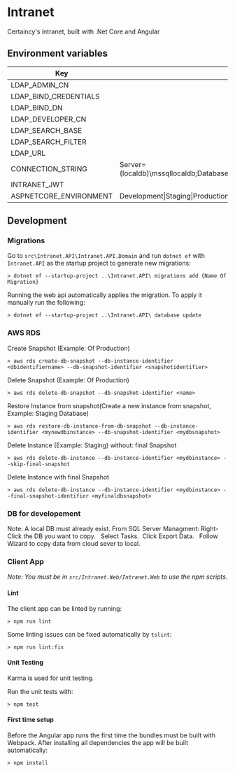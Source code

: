﻿# Intranet

Certaincy's intranet, built with .Net Core and Angular

## Environment variables

| Key                    | Value                            |
|------------------------|----------------------------------|
| LDAP_ADMIN_CN          |                                  |
| LDAP_BIND_CREDENTIALS  |                                  |
| LDAP_BIND_DN           |                                  |
| LDAP_DEVELOPER_CN      |                                  |
| LDAP_SEARCH_BASE       |                                  |
| LDAP_SEARCH_FILTER     |                                  |
| LDAP_URL               |                                  |
| CONNECTION_STRING      | Server=(localdb)\mssqllocaldb;Database=EFProviders.InMemory;Trusted_Connection=True; |
| INTRANET_JWT           |                                  |
| ASPNETCORE_ENVIRONMENT | Development\|Staging\|Production |

## Development

### Migrations

Go to `src\Intranet.API\Intranet.API.Domain` and run `dotnet ef` with `Intranet.API` as the startup project to generate new migrations:

```
> dotnet ef --startup-project ..\Intranet.API\ migrations add {Name Of Migration}
```

Running the web api automatically applies the migration. To apply it manually run the following:

```
> dotnet ef --startup-project ..\Intranet.API\ database update
```


### AWS RDS
Create Snapshot (Example: Of Production) 
```
> aws rds create-db-snapshot --db-instance-identifier <dbidentifiername> --db-snapshot-identifier <snapshotidentifier> 
```

Delete Snapshot (Example: Of Production) 
```
> aws rds delete-db-snapshot --db-snapshot-identifier <name> 
```

Restore Instance from snapshot(Create a new instance from snapshot, Example: Staging Database)  
```
> aws rds restore-db-instance-from-db-snapshot --db-instance-identifier <mynewdbinstance> --db-snapshot-identifier <mydbsnapshot> 
```

Delete Instance (Example: Staging) without: final Snapshot 
```
> aws rds delete-db-instance --db-instance-identifier <mydbinstance> --skip-final-snapshot 
```

Delete Instance with final Snapshot 
```
> aws rds delete-db-instance --db-instance-identifier <mydbinstance> --final-snapshot-identifier <myfinaldbsnapshot> 
``` 

### DB for developement
Note: A local DB must already exist. 
From SQL Server Managment:
Right-Click the DB you want to copy.  
Select Tasks. 
Click Export Data.  
Follow Wizard to copy data from cloud sever to local.  

### Client App

_Note: You must be in `src/Intranet.Web/Intranet.Web` to use the npm scripts._

#### Lint

The client app can be linted by running:

```
> npm run lint
```

Some linting issues can be fixed automatically by `tslint`:

```
> npm run lint:fix
```

#### Unit Testing

Karma is used for unit testing.

Run the unit tests with:

```
> npm test
```

#### First time setup

Before the Angular app runs the first time the bundles must be built with Webpack. After installing all dependencies the app will be built automatically:

```
> npm install
```
